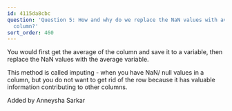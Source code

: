 ```yaml
---
id: 4115da8cbc
question: 'Question 5: How and why do we replace the NaN values with average of the
  column?'
sort_order: 460
---
```


You would first get the average of the column and save it to a variable, then replace the NaN values with the average variable.

This method is called imputing - when you have NaN/ null values in a column, but you do not want to get rid of the row because it has valuable information contributing to other columns.

Added by Anneysha Sarkar

